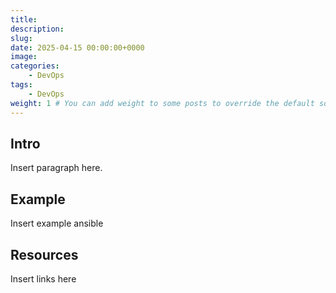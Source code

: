 ```yaml
---
title: 
description: 
slug: 
date: 2025-04-15 00:00:00+0000
image: 
categories:
    - DevOps
tags:
    - DevOps
weight: 1 # You can add weight to some posts to override the default sorting (date descending)
---
```


## Intro

Insert paragraph here.

## Example

Insert example ansible

## Resources

Insert links here

